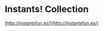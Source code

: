 <!--
id: 629376057
link: http://tumblr.atmos.org/post/629376057/instants-collection
slug: instants-collection
date: Mon May 24 2010 16:12:53 GMT-0700 (PDT)
publish: 2010-05-024
tags: 
title: Instants! Collection
-->


Instants! Collection
====================

[http://instantsfun.es/](http://instantsfun.es/)

